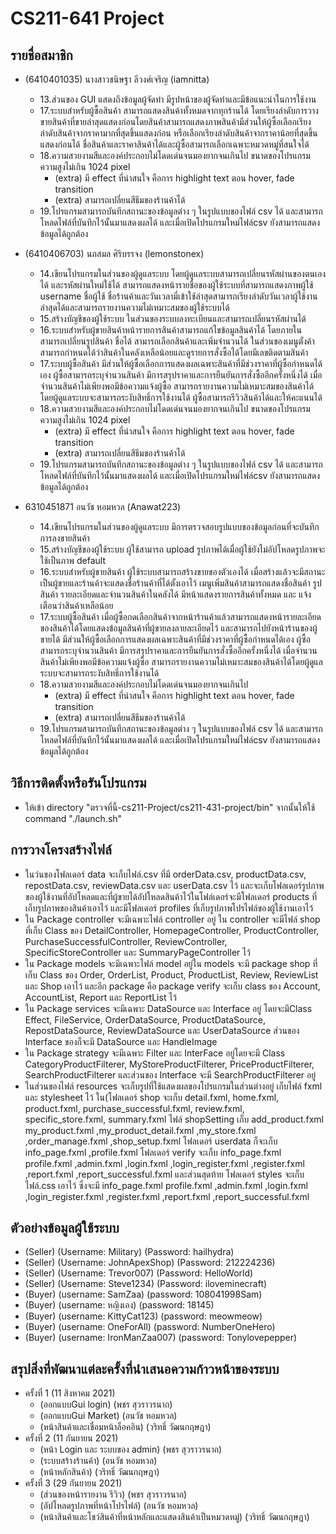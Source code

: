 # CS211-641 Project

## รายชื่อสมาชิก
* (6410401035) นางสาวชนิษฐา ลีวงศ์เจริญ (iamnitta)
    * 13.ส่วนของ GUI แสดงถึงข้อมูลผู้จัดทำ มีรูปหน้าของผู้จัดทำและมีข้อแนะนำในการใช้งาน
    * 17.ระบบสำหรับผู้ซื้อสินค้า สามารถแสดงสินค้าทั้งหมดจากทุกร้านได้ โดยเรียงลำดับการวางขายสินค้าที่ขายล่าสุดแสดงก่อนโดยสินค้าสามารถแสดงภาพสินค้ามีส่วนให้ผู้ซื้อเลือกเรียงลำดับสินค้าจากราคามากที่สุดขึ้นแสดงก่อน หรือเลือกเรียงลำดับสินค้าจากราคาน้อยที่สุดขึ้นแสดงก่อนได้ ชื่อสินค้าและราคาสินค้าได้และผู้ซื้อสามารถเลือกเฉพาะหมวดหมู่ที่สนใจได้
    * 18.ความสวยงามสีและองค์ประกอบไม่โดดเด่นจนมองยากจนเกินไป ขนาดของโปรแกรมความสูงไม่เกิน 1024 pixel
        * (extra) มี effect ที่น่าสนใจ คือการ highlight text ตอน hover, fade transition
        * (extra) สามารถเปลี่ยนสีธีมของร้านค้าได้
    * 19.โปรแกรมสามารถบันทึกสถานะของข้อมูลต่าง ๆ ในรูปแบบของไฟล์ csv ได้ และสามารถโหลดไฟล์ที่บันทึกไว้นั้นมาแสดงผลได้ และเมื่อเปิดโปรแกรมใหม่ไฟล์csv ยังสามารถแสดงข้อมูลได้ถูกต้อง


* (6410406703) นภสมล ศิริบรรจง (lemonstonex)
    * 14.เขียนโปรแกรมในส่วนของผู้ดูแลระบบ โดยผู้ดูแลระบบสามารถเปลี่ยนรหัสผ่านของตนเองได้ และรหัสผ่านใหม่ใช้ได้ สามารถแสดงหน้ารายชื่อของผู้ใช้ระบบที่สามารถแสดงภาพผู้ใช้ username ชื่อผู้ใช้ ชื่อร้านค้าและวันเวลามี่เข้าใช้ล่าสุดสามารถเรียงลำดับวันเวลาผู้ใช้งานล่าสุดได้และสามารถรายงานความไม่เหมาะสมของผู้ใช้ระบบได้
    * 15.สร้างบัญชีของผู้ใช้ระบบ ในส่วนของระบบลงทะเบียนและสามารถเปลี่ยนรหัสผ่านได้
    * 16.ระบบสำหรับผู้ขายสินค้าหน้ารายการสินค้าสามารถแก้ไขข้อมูลสินค้าได้ โดยภายในสามารถเปลี่ยนรูปสินค้า ชื่อได้ สามารถเลือกสินค้าและเพิ่มจำนวนได้ ในส่วนของเมนูตั่งค้าสามารถกำหนดได้ว่าสินค้าในคลังเหลือน้อยและดูรายการสั่งซื้อได้โดยมีเลขติดตามสินค้า
    * 17.ระบบผู้ซื้อสินค้า มีส่วนให้ผู้ซื้อเลือกการแสดงผลเฉพาะสินค้าที่มีช่วงราคาที่ผู้ซื้อกำหนดได้เอง ผู้ซื้อสามารถระบุจำนวนสินค้า มีการสรุปราคาและการยืนยันการสั่งซื้ออีกครั้งหนึ่งได้ เมื่อจำนวนสินค้าไม่เพียงพอมีข้อความแจ้งผู้ซื้อ สามารถรายงานความไม่เหมาะสมของสินค้าได้โดยผู้ดูแลระบบจะสามารถระงับสิทธิ์การใช้งานได้ ผู้ซื้อสามารถรีวิวสินค้าได้และให้คะแนนได้
    * 18.ความสวยงามสีและองค์ประกอบไม่โดดเด่นจนมองยากจนเกินไป ขนาดของโปรแกรมความสูงไม่เกิน 1024 pixel
        * (extra) มี effect ที่น่าสนใจ คือการ highlight text ตอน hover, fade transition
        * (extra) สามารถเปลี่ยนสีธีมของร้านค้าได้
    * 19.โปรแกรมสามารถบันทึกสถานะของข้อมูลต่าง ๆ ในรูปแบบของไฟล์ csv ได้ และสามารถโหลดไฟล์ที่บันทึกไว้นั้นมาแสดงผลได้ และเมื่อเปิดโปรแกรมใหม่ไฟล์csv ยังสามารถแสดงข้อมูลได้ถูกต้อง


* 6310451871 อนวัช หอมหวล (Anawat223)
    * 14.เขียนโปรแกรมในส่วนของผู้ดูแลระบบ มีการตรวจสอบรูปแบบของข้อมูลก่อนที่จะบันทึกการลงขายสินค้า
    * 15.สร้างบัญชีของผู้ใช้ระบบ ผู้ใช้สามารถ upload รูปภาพได้เมื่อผู้ใช้ยังไม่อัปโหลดรูปภาพจะใช้เป็นภาพ default
    * 16.ระบบสำหรับผู้ขายสินค้า ผู้ใช้ระบบสามารถสร้างขายของตัวเองได้ เมื่อสร้างแล้วจะมีสถานะเป็นผู้ขายและร้านค้าจะแสดงชื่อร้านค้าที่ได้ตั้งเอาไว้ เมนูเพิ่มสินค้าสามารถแสดงชื่อสินค้า รูปสินค้า รายละเอียดและจำนวนสินค้าในคลังได้ มีหน้าแสดงรายการสินค้าทั้งหมด และ แจ้งเตือนว่าสินค้าเหลือน้อย
    * 17.ระบบผู้ซื้อสินค้า เมื่อผู้ซื้อกดเลือกสินค้าจากหน้าร้านค้าแล้วสามารถแสดงหน้ารายละเอียดของสินค้าได้โดยแสดงข้อมูลสินค้าที่ผู้ขายลงลายละเอียดไว้ และสามารถไปยังหน้าร้านของผู้ขายได้ มีส่วนให้ผู้ซื้อเลือกการแสดงผลเฉพาะสินค้าที่มีช่วงราคาที่ผู้ซื้อกำหนดได้เอง ผู้ซื้อสามารถระบุจำนวนสินค้า มีการสรุปราคาและการยืนยันการสั่งซื้ออีกครั้งหนึ่งได้ เมื่อจำนวนสินค้าไม่เพียงพอมีข้อความแจ้งผู้ซื้อ สามารถรายงานความไม่เหมาะสมของสินค้าได้โดยผู้ดูแลระบบจะสามารถระงับสิทธิ์การใช้งานได้
    * 18.ความสวยงามสีและองค์ประกอบไม่โดดเด่นจนมองยากจนเกินไป
        * (extra) มี effect ที่น่าสนใจ คือการ highlight text ตอน hover, fade transition
        * (extra) สามารถเปลี่ยนสีธีมของร้านค้าได้
    * 19.โปรแกรมสามารถบันทึกสถานะของข้อมูลต่าง ๆ ในรูปแบบของไฟล์ csv ได้ และสามารถโหลดไฟล์ที่บันทึกไว้นั้นมาแสดงผลได้ และเมื่อเปิดโปรแกรมใหม่ไฟล์csv ยังสามารถแสดงข้อมูลได้ถูกต้อง



## วิธีการติดตั้งหรือรันโปรแกรม
* ให้เข้า directory "ตรวจที่นี้-cs211-Project/cs211-431-project/bin" จากนั้นให้ใช้ command "./launch.sh"



## การวางโครงสร้างไฟล์
* ในว่นของโฟลเดอร์ data จะเก็บไฟล์.csv ที่มี orderData.csv, productData.csv, repostData.csv, reviewData.csv และ userData.csv ไว้ และจะเก็บโฟลเดอร์รูปภาพของผู้ใช้งานที่อัปโหลดและที่ผู้ขายได้อัปโหลดสินค้าไว้ในโฟล์เดอร์จะมีโฟลเดอร์ products ที่เก็บรูปภาพของสินค้าเอาไว้ และมีโฟลเดอร์ profiles ที่เก็บรูปภาพโปรไฟล์ของผู้ใช้งานเอาไว้
* ใน Package controller จะมีเฉพาะไฟล์ controller อยู่ ใน controller จะมีไฟล์ shop ที่เก็บ Class ของ DetailController, HomepageController, ProductController, PurchaseSuccessfulController, ReviewController, SpecificStoreController และ SummaryPageController ไว้
* ใน Package models จะมีเฉพาะไฟล์ model อยู่ใน models จะมี package shop ที่เก็บ Class ของ Order, OrderList, Product, ProductList, Review, ReviewList และ Shop เอาไว้ และอีก package คือ package verify จะเก็บ class ของ Account, AccountList, Report และ ReportList ไว้
* ใน Package services จะมีเฉพาะ DataSource และ Interface อยู่ โดยจะมีClass Effect, FileService, OrderDataSource, ProductDataSource, RepostDataSource, ReviewDataSource และ UserDataSource ส่วนของ Interface ของก็จะมี DataSource และ HandleImage
* ใน Package strategy จะมีเฉพาะ Filter และ InterFace อยู่โดยจะมี Class CategoryProductFilterer, MyStoreProductFilterer, PriceProductFilterer, SearchProductFilterer และส่วนของ Interface จะมี SearchProductFilterer อยู่
* ในส่วนของไฟล์ resources จะเก็บรูปที่ใช้แสดงผลของโปรแกรมในส่วนต่างอยู่ เก็บไฟล์ fxml และ stylesheet ไว้ ใน(โฟลเดอร์ shop จะเก็บ detail.fxml, home.fxml, product.fxml, purchase_successful.fxml, review.fxml, specific_store.fxml, summary.fxml ไฟล์ shopSetting เก็บ add_product.fxml my_product.fxml ,my_product_detail.fxml ,my_store.fxml ,order_manage.fxml ,shop_setup.fxml โฟลเดอร์ userdata ก็จะเก็บ info_page.fxml ,profile.fxml โฟลเดอร์ verify จะเก็บ info_page.fxml profile.fxml ,admin.fxml ,login.fxml ,login_register.fxml ,register.fxml ,report.fxml ,report_successful.fxml และส่วนสุดท้าย โฟลเดอร์ styles จะเก็บไฟล์.css เอาไว้ ซึ่งจะมี info_page.fxml profile.fxml ,admin.fxml ,login.fxml ,login_register.fxml ,register.fxml ,report.fxml ,report_successful.fxml

## ตัวอย่างข้อมูลผู้ใช้ระบบ
* (Seller) (Username: Military) (Password: hailhydra)
* (Seller) (Username: JohnApexShop) (Password: 212224236)
* (Seller) (Username: Trevor007) (Password: HelloWorld)
* (Seller) (Username: Steve1234) (Password: iloveminecraft)
* (Buyer) (username: SamZaa) (password: 108041998Sam)
* (Buyer) (username: หญิงเอง) (password: 18145)
* (Buyer) (username: KittyCat123) (password: meowmeow)
* (Buyer) (username: OneForAll) (password: NumberOneHero)
* (Buyer) (username: IronManZaa007) (password: Tonylovepepper)


## สรุปสิ่งที่พัฒนาแต่ละครั้งที่นำเสนอความก้าวหน้าของระบบ
* ครั้งที่ 1 (11 สิงหาคม 2021)
    * (ออกแบบGui login) (พชร สุวราวรนาถ)
    * (ออกแบบGui Market) (อนวัช หอมหวล)
    * (หน้าสินค้าและเชื่อมหน้าล็อคอิน) (วริทธิ์ วัฒนกฤษฎา)
* ครั้งที่ 2 (11 กันยายน 2021)
    * (หน้า Login และ ระบบของ admin) (พชร สุวราวรนาถ)
    * (ระบบสร้างร้านค้า) (อนวัช หอมหวล)
    * (หน้าหลักสินค้า) (วริทธิ์ วัฒนกฤษฎา)
* ครั้งที่ 3 (29 กันยายน 2021)
    * (ส่วนของหน้ารายงาน รีวิว) (พชร สุวราวรนาถ)
    * (อัปโหลดรูปภาพที่หน้าโปรไฟล์) (อนวัช หอมหวล)
    * (หน้าสินค้าและโชว์สินค้าที่หน้าหลักและแสดงสินค้าเป็นหมวดหมู่) (วริทธิ์ วัฒนกฤษฎา)


